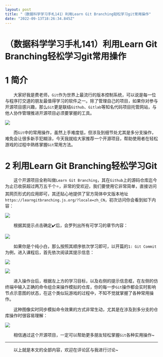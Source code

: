 ```yaml
---
layout: post
title: "（数据科学学习手札141）利用Learn Git Branching轻松学习git常用操作"
date: "2022-09-13T18:26:34.845Z"
---
```

（数据科学学习手札141）利用Learn Git Branching轻松学习git常用操作
=============================================

1 简介
====

　　大家好我是费老师，`Git`作为世界上最流行的版本控制系统，可以说是每一位与程序打交道的朋友最值得学习的软件之一。除了管理自己的项目，如果你对参与开源项目感兴趣，那么`Git`更是联结`Github`、`Gitlab`等知名代码项目托管网站，与他人协作管理推进开源项目必须要掌握的工具。

![](https://img2022.cnblogs.com/blog/1344061/202209/1344061-20220913171818182-1009264783.png)

　　而`Git`中的常用操作，虽然上手难度低，但涉及到细节处尤其是多分支操作，难免会让很多新手犯糊涂，今天我就给大家推荐一个开源项目，帮助使用者在轻松游戏的过程中熟练掌握`Git`常用方法。

2 利用Learn Git Branching轻松学习Git
==============================

　　这个开源项目全称叫做`Learn Git Branching`，其在`Github`上的源码仓库迄今为止已收获超过两万五千个⭐，非常的受欢迎，我们要使用它非常简单，直接访问其网页形式的应用即可，其还贴心地提供了官方简体中文版本地址`https://learngitbranching.js.org/?locale=zh_CN`，初次访问你会看到如下内容：

![](https://img2022.cnblogs.com/blog/1344061/202209/1344061-20220913171820535-476172493.png)

　　根据其提示点击确定✔️后，会罗列出所有可学习的章节内容：

![](https://img2022.cnblogs.com/blog/1344061/202209/1344061-20220913171822914-1528031544.png)

　　如果你是个纯小白，那么按照其顺序依次学习即可，以开篇的`1: Git Commit`为例，进入课程后，首先依次阅读其提示信息：

![](https://img2022.cnblogs.com/blog/1344061/202209/1344061-20220913171824990-2064858993.png)

![](https://img2022.cnblogs.com/blog/1344061/202209/1344061-20220913171828707-1286731061.gif)

　　进入操作台后，根据左上方的学习目标，以及右侧的提示信息框，在左侧的仿终端中输入正确的命令组合来操作模拟的仓库，你的每一步`Git`操作都会实时影响节点示意图的状态，在这个类似玩游戏的过程中，不知不觉就掌握了各种常用操作。

　　这种图像实时同步模拟命令效果的方式非常生动，尤其是在涉及到多分支的仓库操作时很容易理解：

![](https://img2022.cnblogs.com/blog/1344061/202209/1344061-20220913171832098-797908326.gif)

　　相信通过这个开源项目，一定可以帮助更多朋友轻松掌握`Git`各种实用操作~

* * *

　　以上就是本文的全部内容，欢迎在评论区与我进行讨论~